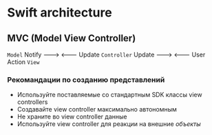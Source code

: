 # Swift architecture

## MVC (Model View Controller)

`Model` Notify ---> <--- Update `Controller` Update ---> <--- User Action `View`

### Рекомандации по созданию представлений
* Используйте поставляемые со стандартным SDK классы view controllers
* Создавайте view controller максимально автономным
* Не храните во view controller данные
* Используйте view controller для реакции на внешние _объекты_
